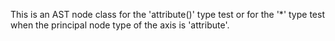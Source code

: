 
This is an AST node class for the 'attribute()' type test or for the '*' type test when the principal node type of the axis is 'attribute'.
